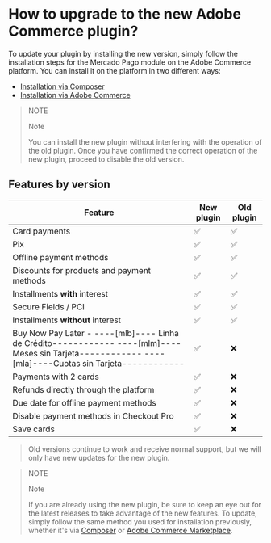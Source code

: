 # How to upgrade to the new Adobe Commerce plugin?

To update your plugin by installing the new version, simply follow the installation steps for the Mercado Pago module on the Adobe Commerce platform. You can install it on the platform in two different ways:

 * [Installation via Composer](https://www.mercadopago.com.br/developers/en/docs/adobe-commerce/installation/composer)
 * [Installation via Adobe Commerce](https://www.mercadopago.com.br/developers/en/docs/adobe-commerce/installation/magento-marketplace)

> NOTE
>
> Note
>
> You can install the new plugin without interfering with the operation of the old plugin. Once you have confirmed the correct operation of the new plugin, proceed to disable the old version.

## Features by version

| Feature                               | New plugin | Old plugin |
|--------------------------------------------|------------|------------|
| Card payments                               | ✅          | ✅          |
| Pix                                        | ✅          | ✅          |
| Offline payment methods                     | ✅          | ✅          |
| Discounts for products and payment methods | ✅          | ✅          |
| Installments **with** interest              | ✅          | ✅          |
| Secure Fields / PCI                        | ✅          | ✅          |
| Installments **without** interest          | ✅          | ✅          |
| Buy Now Pay Later - ----[mlb]---- Linha de Crédito------------ ----[mlm]----Meses sin Tarjeta------------ ----[mla]----Cuotas sin Tarjeta------------        | ✅          | ❌          |
| Payments with 2 cards                      | ✅          | ❌          |
| Refunds directly through the platform      | ✅          | ❌          |
| Due date for offline payment methods       | ✅          | ❌          |
| Disable payment methods in Checkout Pro    | ✅          | ❌          |
| Save cards                                 | ✅          | ❌          |

> Old versions continue to work and receive normal support, but we will only have new updates for the new plugin.

> NOTE
>
> Note
>
> If you are already using the new plugin, be sure to keep an eye out for the latest releases to take advantage of the new features. To update, simply follow the same method you used for installation previously, whether it's via [Composer](/developers/en/docs/adobe-commerce/installation/composer) or [Adobe Commerce Marketplace](/developers/en/docs/adobe-commerce/installation/magento-marketplace).